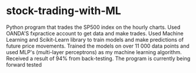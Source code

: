 # stock-trading-with-ML

Python program that trades the SP500 index on the hourly charts. Used OANDA'S fxpractice account to get data and make trades. Used Machine Learning and Scikit-Learn library to train models and make predictions of future price movements. Trained the models on over 11 000 data points and used MLP's (multi-layer perceptrons) as my machine learning algorithm. Received a result of 94% from back-testing. The program is currently being forward tested
